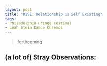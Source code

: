 ```yaml
---
layout: post
title: "RISE: Relationship is Self Existing"
tags:
- Philadelphia Fringe Festival
- Leah Stein Dance Chremos
---
```

> forthcoming

## (a lot of) Stray Observations:
